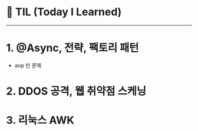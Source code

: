 # 📝 TIL (Today I Learned)

--- 

# 1. @Async, 전략, 팩토리 패턴 

- aop 빈 문제


# 2. DDOS 공격, 웹 취약점 스케닝


# 3. 리눅스 AWK
